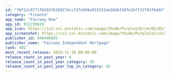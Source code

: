 ```yaml
---
id: "f8f12c0771fb59376368274ccf27e569a9333314e58db310fe2bff22f92f6dd4"
category: "Finance"
app_name: "Fairway Now"
app_id: 911230629
app_icon: https://is1-ssl.mzstatic.com/image/thumb/Purple126/v4/05/d5/f7/05d5f764-78be-9c4b-8ba6-4b19134a3959/AppIcon-1x_U007emarketing-2-0-85-220.png/1024x1024bb.png
app_screenshot: https://is1-ssl.mzstatic.com/image/thumb/Purple113/v4/3b/45/1b/3b451b4a-a612-9bf1-7436-310c2b2ca224/mzl.rpcmhxjd.png/1242x2688bb.png
publisher_id: 848446893
publisher_name: "Fairway Independent Mortgage"
rank: 402
most_recent_release: 2023-11-16 00:00:00
release_count_in_past_year: 6
release_count_in_past_year_category: 20
release_count_in_past_year_top_in_category: 28
---
```


